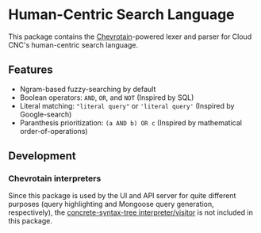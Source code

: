 # Human-Centric Search Language
This package contains the [Chevrotain](https://chevrotain.io)-powered lexer and parser for Cloud
CNC's human-centric search language.

## Features
* Ngram-based fuzzy-searching by default
* Boolean operators: `AND`, `OR`, and `NOT` (Inspired by SQL)
* Literal matching: `"literal query"` or `'literal query'` (Inspired by Google-search)
* Paranthesis prioritization: `(a AND b) OR c` (Inspired by mathematical order-of-operations)

## Development

### Chevrotain interpreters
Since this package is used by the UI and API server for quite different purposes (query highlighting
and Mongoose query generation, respectively), the [concrete-syntax-tree interpreter/visitor](https://chevrotain.io/docs/guide/concrete_syntax_tree.html#cst-visitor)
is not included in this package.